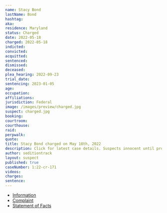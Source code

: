 ```yaml
---
name: Stacy Bond
lastName: Bond
hashtag:
aka:
residence: Maryland
status: Charged
date: 2022-05-18
charged: 2022-05-18
indicted:
convicted:
acquitted:
sentenced:
dismissed:
deceased:
plea_hearing: 2022-09-23
trial_date:
sentencing: 2023-01-05
age:
occupation:
affiliations:
jurisdiction: Federal
image: /images/preview/charged.jpg
suspect: charged.jpg
booking:
courtroom:
courthouse:
raid:
perpwalk:
quote:
title: Stacy Bond charged on May 18th, 2022
description: Click for latest case details. Suspects innocent until proven guilty.
author: seditiontrack
layout: suspect
published: true
caseNumber: 1:22-cr-171
videos:
charges:
sentence:
---
```


- [Information](https://www.justice.gov/usao-dc/case-multi-defendant/file/1508906/download)
- [Complaint](https://www.justice.gov/usao-dc/case-multi-defendant/file/1509891/download)
- [Statement of Facts](https://www.justice.gov/usao-dc/case-multi-defendant/file/1509896/download)
